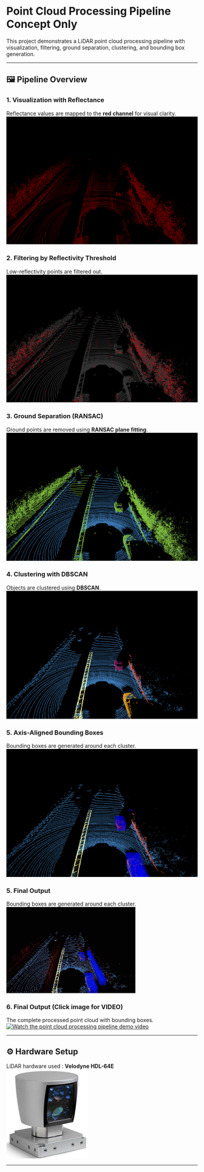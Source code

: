 # Point Cloud Processing Pipeline Concept Only

This project demonstrates a LiDAR point cloud processing pipeline with visualization, filtering, ground separation, clustering, and bounding box generation.  

---

## 🖼️ Pipeline Overview

### 1. Visualization with Reflectance  
Reflectance values are mapped to the **red channel** for visual clarity.  
![Visualization](images/Reflectance.png)

### 2. Filtering by Reflectivity Threshold  
Low-reflectivity points are filtered out.  
![Filtering](images/Threshold_Reflectance.png)

### 3. Ground Separation (RANSAC)  
Ground points are removed using **RANSAC plane fitting**.  
![Ground Separation](images/Ransac_Ground_Separation.png)

### 4. Clustering with DBSCAN  
Objects are clustered using **DBSCAN**.  
![Clustering](images/Dbscan_Clusters.png)

### 5. Axis-Aligned Bounding Boxes  
Bounding boxes are generated around each cluster.  
![Bounding Boxes](images/Bounding_Boxes_AA.png)

### 5. Final Output
Bounding boxes are generated around each cluster.  
![Bounding Boxes](images/point-cloud-pipeline.gif)


### 6. Final Output  (Click image for VIDEO)
The complete processed point cloud with bounding boxes.  <br>
[![Watch the point cloud processing pipeline demo video](https://img.youtube.com/vi/NG4hXilxNBk/0.jpg)](https://youtu.be/NG4hXilxNBk)

---

## ⚙️ Hardware Setup  
LiDAR hardware used : **Velodyne HDL-64E**  
![LiDAR Hardware](images/lidar_velodyne_kitti.jpg)

---

